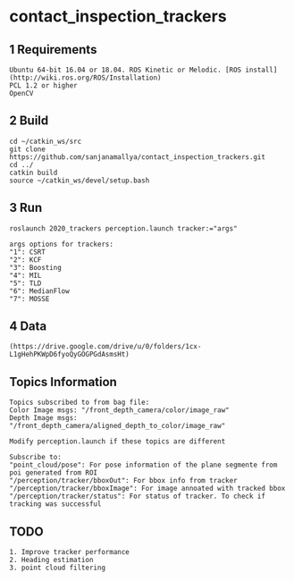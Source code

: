 # contact_inspection_trackers

## 1 Requirements
    Ubuntu 64-bit 16.04 or 18.04. ROS Kinetic or Melodic. [ROS install](http://wiki.ros.org/ROS/Installation)
    PCL 1.2 or higher
    OpenCV  
  
## 2 Build 
    cd ~/catkin_ws/src
    git clone https://github.com/sanjanamallya/contact_inspection_trackers.git
    cd ../
    catkin build
    source ~/catkin_ws/devel/setup.bash
## 3 Run 
    roslaunch 2020_trackers perception.launch tracker:="args"    
    
    args options for trackers:
    "1": CSRT
    "2": KCF
    "3": Boosting
    "4": MIL
    "5": TLD
    "6": MedianFlow
    "7": MOSSE
## 4 Data 
    (https://drive.google.com/drive/u/0/folders/1cx-L1gHehPKWpD6fyoQyGOGPGdAsmsHt)

## Topics Information 

    Topics subscribed to from bag file:
    Color Image msgs: "/front_depth_camera/color/image_raw"
    Depth Image msgs: "/front_depth_camera/aligned_depth_to_color/image_raw"

    Modify perception.launch if these topics are different

    Subscribe to:
    "point_cloud/pose": For pose information of the plane segmente from poi generated from ROI
    "/perception/tracker/bboxOut": For bbox info from tracker
    "/perception/tracker/bboxImage": For image annoated with tracked bbox
    "/perception/tracker/status": For status of tracker. To check if tracking was successful 


## TODO
    1. Improve tracker performance
    2. Heading estimation 
    3. point cloud filtering
    
